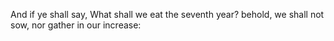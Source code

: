 And if ye shall say, What shall we eat the seventh year? behold, we shall not sow, nor gather in our increase:
